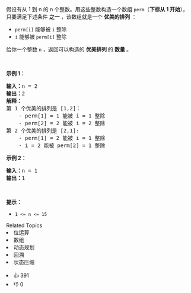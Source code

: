 <p>假设有从 1 到 n 的 n 个整数。用这些整数构造一个数组 <code>perm</code>（<strong>下标从 1 开始</strong>），只要满足下述条件 <strong>之一</strong> ，该数组就是一个 <strong>优美的排列</strong> ：</p>

<ul> 
 <li><code>perm[i]</code> 能够被 <code>i</code> 整除</li> 
 <li><code>i</code> 能够被 <code>perm[i]</code> 整除</li> 
</ul>

<p>给你一个整数 <code>n</code> ，返回可以构造的 <strong>优美排列 </strong>的 <strong>数量</strong> 。</p>

<p>&nbsp;</p>

<p><strong>示例 1：</strong></p>

<pre>
<strong>输入：</strong>n = 2
<strong>输出：</strong>2
<b>解释：</b>
第 1 个优美的排列是 [1,2]：
    - perm[1] = 1 能被 i = 1 整除
    - perm[2] = 2 能被 i = 2 整除
第 2 个优美的排列是 [2,1]:
    - perm[1] = 2 能被 i = 1 整除
    - i = 2 能被 perm[2] = 1 整除
</pre>

<p><strong>示例 2：</strong></p>

<pre>
<strong>输入：</strong>n = 1
<strong>输出：</strong>1
</pre>

<p>&nbsp;</p>

<p><strong>提示：</strong></p>

<ul> 
 <li><code>1 &lt;= n &lt;= 15</code></li> 
</ul>

<div><div>Related Topics</div><div><li>位运算</li><li>数组</li><li>动态规划</li><li>回溯</li><li>状态压缩</li></div></div><br><div><li>👍 391</li><li>👎 0</li></div>